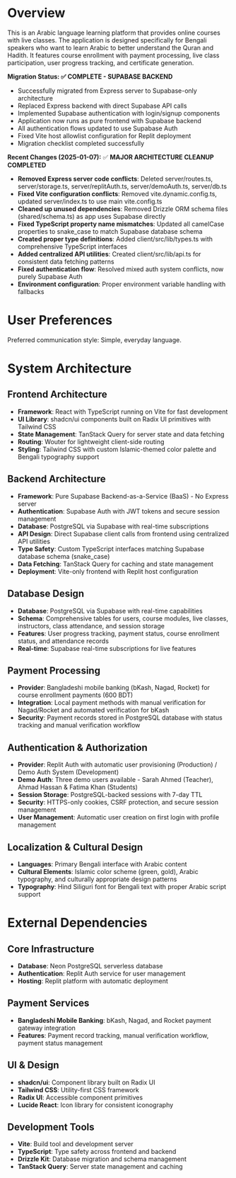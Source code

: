 # Overview

This is an Arabic language learning platform that provides online courses with live classes. The application is designed specifically for Bengali speakers who want to learn Arabic to better understand the Quran and Hadith. It features course enrollment with payment processing, live class participation, user progress tracking, and certificate generation.

**Migration Status: ✅ COMPLETE - SUPABASE BACKEND**
- Successfully migrated from Express server to Supabase-only architecture
- Replaced Express backend with direct Supabase API calls
- Implemented Supabase authentication with login/signup components
- Application now runs as pure frontend with Supabase backend
- All authentication flows updated to use Supabase Auth
- Fixed Vite host allowlist configuration for Replit deployment
- Migration checklist completed successfully

**Recent Changes (2025-01-07):**
✅ **MAJOR ARCHITECTURE CLEANUP COMPLETED**
- **Removed Express server code conflicts**: Deleted server/routes.ts, server/storage.ts, server/replitAuth.ts, server/demoAuth.ts, server/db.ts
- **Fixed Vite configuration conflicts**: Removed vite.dynamic.config.ts, updated server/index.ts to use main vite.config.ts
- **Cleaned up unused dependencies**: Removed Drizzle ORM schema files (shared/schema.ts) as app uses Supabase directly
- **Fixed TypeScript property name mismatches**: Updated all camelCase properties to snake_case to match Supabase database schema
- **Created proper type definitions**: Added client/src/lib/types.ts with comprehensive TypeScript interfaces
- **Added centralized API utilities**: Created client/src/lib/api.ts for consistent data fetching patterns
- **Fixed authentication flow**: Resolved mixed auth system conflicts, now purely Supabase Auth
- **Environment configuration**: Proper environment variable handling with fallbacks

# User Preferences

Preferred communication style: Simple, everyday language.

# System Architecture

## Frontend Architecture
- **Framework**: React with TypeScript running on Vite for fast development
- **UI Library**: shadcn/ui components built on Radix UI primitives with Tailwind CSS
- **State Management**: TanStack Query for server state and data fetching
- **Routing**: Wouter for lightweight client-side routing
- **Styling**: Tailwind CSS with custom Islamic-themed color palette and Bengali typography support

## Backend Architecture
- **Framework**: Pure Supabase Backend-as-a-Service (BaaS) - No Express server
- **Authentication**: Supabase Auth with JWT tokens and secure session management
- **Database**: PostgreSQL via Supabase with real-time subscriptions
- **API Design**: Direct Supabase client calls from frontend using centralized API utilities
- **Type Safety**: Custom TypeScript interfaces matching Supabase database schema (snake_case)
- **Data Fetching**: TanStack Query for caching and state management
- **Deployment**: Vite-only frontend with Replit host configuration

## Database Design
- **Database**: PostgreSQL via Supabase with real-time capabilities
- **Schema**: Comprehensive tables for users, course modules, live classes, instructors, class attendance, and session storage
- **Features**: User progress tracking, payment status, course enrollment status, and attendance records
- **Real-time**: Supabase real-time subscriptions for live features

## Payment Processing
- **Provider**: Bangladeshi mobile banking (bKash, Nagad, Rocket) for course enrollment payments (600 BDT)
- **Integration**: Local payment methods with manual verification for Nagad/Rocket and automated verification for bKash
- **Security**: Payment records stored in PostgreSQL database with status tracking and manual verification workflow

## Authentication & Authorization
- **Provider**: Replit Auth with automatic user provisioning (Production) / Demo Auth System (Development)
- **Demo Auth**: Three demo users available - Sarah Ahmed (Teacher), Ahmad Hassan & Fatima Khan (Students)
- **Session Storage**: PostgreSQL-backed sessions with 7-day TTL
- **Security**: HTTPS-only cookies, CSRF protection, and secure session management
- **User Management**: Automatic user creation on first login with profile management

## Localization & Cultural Design
- **Languages**: Primary Bengali interface with Arabic content
- **Cultural Elements**: Islamic color scheme (green, gold), Arabic typography, and culturally appropriate design patterns
- **Typography**: Hind Siliguri font for Bengali text with proper Arabic script support

# External Dependencies

## Core Infrastructure
- **Database**: Neon PostgreSQL serverless database
- **Authentication**: Replit Auth service for user management
- **Hosting**: Replit platform with automatic deployment

## Payment Services
- **Bangladeshi Mobile Banking**: bKash, Nagad, and Rocket payment gateway integration
- **Features**: Payment record tracking, manual verification workflow, payment status management

## UI & Design
- **shadcn/ui**: Component library built on Radix UI
- **Tailwind CSS**: Utility-first CSS framework
- **Radix UI**: Accessible component primitives
- **Lucide React**: Icon library for consistent iconography

## Development Tools
- **Vite**: Build tool and development server
- **TypeScript**: Type safety across frontend and backend
- **Drizzle Kit**: Database migration and schema management
- **TanStack Query**: Server state management and caching